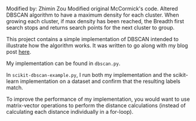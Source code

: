 Modified by: Zhimin Zou
Modified original McCormick's code. Altered DBSCAN algorithm to have a maximum
density for each cluster. When growing each cluster, if max density has been reached,
the Breadth first search stops and returns search points for the next cluster to group.

This project contains a simple implementation of DBSCAN intended to illustrate how the algorithm works. It was written to go along with my blog post [here](http://mccormickml.com/2016/11/08/dbscan-clustering/).

My implementation can be found in `dbscan.py`.

In `scikit-dbscan-example.py`, I run both my implementation and the scikit-learn implementation on a dataset and confirm that the resulting labels match.

To improve the performance of my implementation, you would want to use matrix-vector operations to perform the distance calculations (instead of calculating each distance individually in a for-loop).
